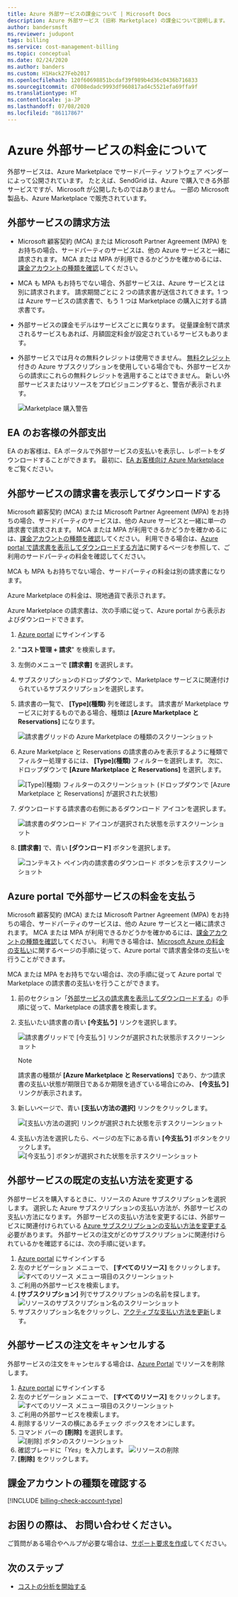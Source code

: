 ```yaml
---
title: Azure 外部サービスの課金について | Microsoft Docs
description: Azure 外部サービス (旧称 Marketplace) の課金について説明します。
author: bandersmsft
ms.reviewer: judupont
tags: billing
ms.service: cost-management-billing
ms.topic: conceptual
ms.date: 02/24/2020
ms.author: banders
ms.custom: H1Hack27Feb2017
ms.openlocfilehash: 120f60698851bcdaf39f989b4d36c0436b716833
ms.sourcegitcommit: d7008edadc9993df960817ad4c5521efa69ffa9f
ms.translationtype: HT
ms.contentlocale: ja-JP
ms.lasthandoff: 07/08/2020
ms.locfileid: "86117867"
---
```

# <a name="understand-your-azure-external-services-charges"></a>Azure 外部サービスの料金について
外部サービスは、Azure Marketplace でサードパーティ ソフトウェア ベンダーによって公開されています。 たとえば、SendGrid は、Azure で購入できる外部サービスですが、Microsoft が公開したものではありません。 一部の Microsoft 製品も、Azure Marketplace で販売されています。

## <a name="how-external-services-are-billed"></a>外部サービスの請求方法

- Microsoft 顧客契約 (MCA) または Microsoft Partner Agreement (MPA) をお持ちの場合、サードパーティのサービスは、他の Azure サービスと一緒に請求されます。 MCA または MPA が利用できるかどうかを確かめるには、[課金アカウントの種類を確認](#check-billing-account-type)してください。
- MCA も MPA もお持ちでない場合、外部サービスは、Azure サービスとは別に請求されます。 請求期間ごとに 2 つの請求書が送信されてきます。1 つは Azure サービスの請求書で、もう 1 つは Marketplace の購入に対する請求書です。
- 外部サービスの課金モデルはサービスごとに異なります。 従量課金制で請求されるサービスもあれば、月額固定料金が設定されているサービスもあります。
- 外部サービスでは月々の無料クレジットは使用できません。 [無料クレジット](https://azure.microsoft.com/pricing/spending-limits/)付きの Azure サブスクリプションを使用している場合でも、外部サービスからの請求にこれらの無料クレジットを適用することはできません。 新しい外部サービスまたはリソースをプロビジョニングすると、警告が表示されます。

    ![Marketplace 購入警告](./media/understand-azure-marketplace-charges/credit-warning.png)

<!-- ## View external service spending and history in the Azure portal
You can view a list of the external services that are on each subscription within the [Azure portal](https://portal.azure.com/):

1. Sign in to the [Azure portal](https://portal.azure.com/) as the account administrator.
2. In the Hub menu, select **Subscriptions**.

    ![Select Subscriptions in the Hub menu](./media/understand-azure-marketplace-charges/sub-button.png)
3. In the **Subscriptions** blade, select the subscription that you want to view, and then select **External services**.

    ![Select a subscription in the billing blade](./media/understand-azure-marketplace-charges/select-sub-external-services.png)
4. You should see each of your external service orders, the publisher name, service tier you bought, name you gave the resource, and the current order status. To see past bills, select an external service.

    ![Select an external service](./media/understand-azure-marketplace-charges/external-service-blade2.png)
5. From here, you can view past bill amounts including the tax breakdown.

    ![View external services billing history](./media/understand-azure-marketplace-charges/billing-overview-blade.png) -->

## <a name="external-spending-for-ea-customers"></a>EA のお客様の外部支出

EA のお客様は、EA ポータルで外部サービスの支払いを表示し、レポートをダウンロードすることができます。 最初に、[EA お客様向け Azure Marketplace](https://ea.azure.com/helpdocs/azureMarketplace) をご覧ください。

## <a name="view-and-download-invoices-for-external-services"></a>外部サービスの請求書を表示してダウンロードする

Microsoft 顧客契約 (MCA) または Microsoft Partner Agreement (MPA) をお持ちの場合、サードパーティのサービスは、他の Azure サービスと一緒に単一の請求書で請求されます。 MCA または MPA が利用できるかどうかを確かめるには、[課金アカウントの種類を確認](#check-billing-account-type)してください。 利用できる場合は、[Azure portal で請求書を表示してダウンロードする方法](download-azure-invoice.md)に関するページを参照して、ご利用のサードパーティの料金を確認してください。

MCA も MPA もお持ちでない場合、サードパーティの料金は別の請求書になります。 

Azure Marketplace の料金は、現地通貨で表示されます。

Azure Marketplace の請求書は、次の手順に従って、Azure portal から表示およびダウンロードできます。

1. [Azure portal](https://portal.azure.com) にサインインする
1. "**コスト管理 + 請求**" を検索します。
1. 左側のメニューで **[請求書]** を選択します。
1. サブスクリプションのドロップダウンで、Marketplace サービスに関連付けられているサブスクリプションを選択します。
1. 請求書の一覧で、 **[Type]\(種類\)** 列を確認します。 請求書が Marketplace サービスに対するものである場合、種類は **[Azure Marketplace と Reservations]** になります。 

    ![請求書グリッドの Azure Marketplace の種類のスクリーンショット](./media/understand-azure-marketplace-charges/marketplace-type-twd.png)

1. Azure Marketplace と Reservations の請求書のみを表示するように種類でフィルター処理するには、 **[Type]\(種類\)** フィルターを選択します。 次に、ドロップダウンで **[Azure Marketplace と Reservations]** を選択します。

    ![[Type]\(種類\) フィルターのスクリーンショット (ドロップダウンで [Azure Marketplace と Reservations] が選択された状態)](./media/understand-azure-marketplace-charges/type-filter.png)

1. ダウンロードする請求書の右側にあるダウンロード アイコンを選択します。

    ![請求書のダウンロード アイコンが選択された状態を示すスクリーンショット](./media/understand-azure-marketplace-charges/download-icon-marketplace.png)

1. **[請求書]** で、青い **[ダウンロード]** ボタンを選択します。

    ![コンテキスト ペイン内の請求書のダウンロード ボタンを示すスクリーンショット](./media/understand-azure-marketplace-charges/invoice-download-marketplace.png)

## <a name="pay-for-external-services-in-the-azure-portal"></a>Azure portal で外部サービスの料金を支払う

Microsoft 顧客契約 (MCA) または Microsoft Partner Agreement (MPA) をお持ちの場合、サードパーティのサービスは、他の Azure サービスと一緒に請求されます。 MCA または MPA が利用できるかどうかを確かめるには、[課金アカウントの種類を確認](#check-billing-account-type)してください。 利用できる場合は、[Microsoft Azure の料金の支払い](pay-bill.md)に関するページの手順に従って、Azure portal で請求書全体の支払いを行うことができます。

MCA または MPA をお持ちでない場合は、次の手順に従って Azure portal で Marketplace の請求書の支払いを行うことができます。

1. 前のセクション「[外部サービスの請求書を表示してダウンロードする](#view-and-download-invoices-for-external-services)」の手順に従って、Marketplace の請求書を検索します。
1. 支払いたい請求書の青い **[今支払う]** リンクを選択します。

    ![請求書グリッドで [今支払う] リンクが選択された状態示すスクリーンショット](./media/understand-azure-marketplace-charges/pay-now-twd.png)

    >[!NOTE]
    > 請求書の種類が **[Azure Marketplace と Reservations]** であり、かつ請求書の支払い状態が期限日であるか期限を過ぎている場合にのみ、 **[今支払う]** リンクが表示されます。

1. 新しいページで、青い **[支払い方法の選択]** リンクをクリックします。

    ![[支払い方法の選択] リンクが選択された状態を示すスクリーンショット](./media/understand-azure-marketplace-charges/select-payment-method-pay-now-twd.png)

1. 支払い方法を選択したら、ページの左下にある青い **[今支払う]** ボタンをクリックします。
    ![[今支払う] ボタンが選択された状態を示すスクリーンショット](./media/understand-azure-marketplace-charges/pay-now-button-twd.png)

## <a name="change-default-payment-for-external-services"></a>外部サービスの既定の支払い方法を変更する

外部サービスを購入するときに、リソースの Azure サブスクリプションを選択します。 選択した Azure サブスクリプションの支払い方法が、外部サービスの支払い方法になります。 外部サービスの支払い方法を変更するには、外部サービスに関連付けられている [Azure サブスクリプションの支払い方法を変更する](../manage/change-credit-card.md)必要があります。 外部サービスの注文がどのサブスクリプションに関連付けられているかを確認するには、次の手順に従います。

1. [Azure portal](https://portal.azure.com) にサインインする
1. 左のナビゲーション メニューで、 **[すべてのリソース]** をクリックします。
     ![すべてのリソース メニュー項目のスクリーンショット](./media/understand-azure-marketplace-charges/all-resources.png)
1. ご利用の外部サービスを検索します。
1. **[サブスクリプション]** 列でサブスクリプションの名前を探します。
    ![リソースのサブスクリプション名のスクリーンショット](./media/understand-azure-marketplace-charges/sub-selected.png)
1. サブスクリプション名をクリックし、[アクティブな支払い方法を更新](../manage/change-credit-card.md)します。

## <a name="cancel-an-external-service-order"></a>外部サービスの注文をキャンセルする

外部サービスの注文をキャンセルする場合は、[Azure Portal](https://portal.azure.com) でリソースを削除します。

1. [Azure portal](https://portal.azure.com) にサインインする
1. 左のナビゲーション メニューで、 **[すべてのリソース]** をクリックします。
    ![すべてのリソース メニュー項目のスクリーンショット](./media/understand-azure-marketplace-charges/all-resources.png)
1. ご利用の外部サービスを検索します。
1. 削除するリソースの横にあるチェック ボックスをオンにします。
1. コマンド バーの **[削除]** を選択します。
    ![[削除] ボタンのスクリーンショット](./media/understand-azure-marketplace-charges/delete-button.png)
1. 確認ブレードに「*Yes*」を入力します。
    ![リソースの削除](./media/understand-azure-marketplace-charges/delete-resource.PNG)
1. **[削除]** をクリックします。

## <a name="check-billing-account-type"></a>課金アカウントの種類を確認する
[!INCLUDE [billing-check-account-type](../../../includes/billing-check-mca.md)]

## <a name="need-help-contact-us"></a>お困りの際は、 お問い合わせください。

ご質問がある場合やヘルプが必要な場合は、[サポート要求を作成](https://go.microsoft.com/fwlink/?linkid=2083458)してください。

## <a name="next-steps"></a>次のステップ
- [コストの分析を開始する](../costs/quick-acm-cost-analysis.md)
